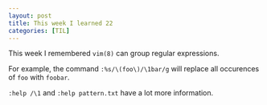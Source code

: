 ```yaml
---
layout: post
title: This week I learned 22
categories: [TIL]
---
```


This week I remembered `vim(8)` can group regular expressions.

For example, the command `:%s/\(foo\)/\1bar/g` will replace all occurences of
`foo` with `foobar`.

`:help /\1` and `:help pattern.txt` have a lot more information.
